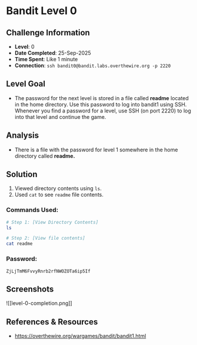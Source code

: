 # Bandit Level 0

## Challenge Information
- **Level**: 0
- **Date Completed**: 25-Sep-2025
- **Time Spent**: Like 1 minute
- **Connection**: `ssh bandit0@bandit.labs.overthewire.org -p 2220`

## Level Goal
- The password for the next level is stored in a file called **readme** located in the home directory. Use this password to log into bandit1 using SSH. Whenever you find a password for a level, use SSH (on port 2220) to log into that level and continue the game.

## Analysis
- There is a file with the password for level 1 somewhere in the home directory called **readme.**

## Solution
1. Viewed directory contents using `ls`.
2. Used `cat` to see `readme` file contents.

### Commands Used:
```bash
# Step 1: [View Directory Contents]
ls

# Step 2: [View file contents]  
cat readme
```
### Password: 
```
ZjLjTmM6FvvyRnrb2rfNWOZOTa6ip5If
```
## Screenshots
![[level-0-completion.png]]

## References & Resources
- https://overthewire.org/wargames/bandit/bandit1.html
